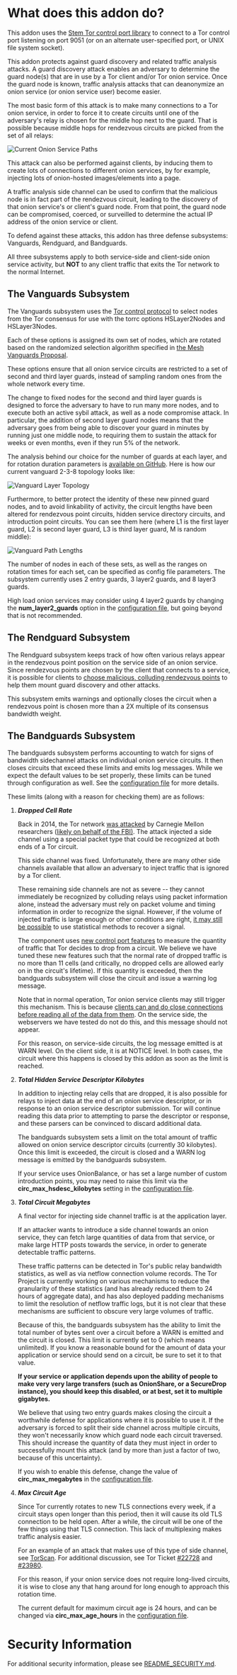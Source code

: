 # What does this addon do?

This addon uses the [Stem Tor control port
library](https://stem.torproject.org/) to connect to a Tor control port
listening on port 9051 (or on an alternate user-specified port, or UNIX file
system socket).

This addon protects against guard discovery and related traffic analysis
attacks. A guard discovery attack enables an adversary to determine the guard
node(s) that are in use by a Tor client and/or Tor onion service. Once the
guard node is known, traffic analysis attacks that can deanonymize an onion
service (or onion service user) become easier.

The most basic form of this attack is to make many connections to a Tor onion
service, in order to force it to create circuits until one of the adversary's
relay is chosen for the middle hop next to the guard. That is possible because
middle hops for rendezvous circuits are picked from the set of all relays:

![Current Onion Service Paths](https://raw.githubusercontent.com/asn-d6/vanguard_simulator/illustrations/illustrations/current_system.jpg)

This attack can also be performed against clients, by inducing them to create
lots of connections to different onion services, by for example, injecting
lots of onion-hosted images/elements into a page.

A traffic analysis side channel can be used to confirm that the malicious node
is in fact part of the rendezvous circuit, leading to the discovery of that
onion service's or client's guard node. From that point, the guard node can be
compromised, coerced, or surveilled to determine the actual IP address of the
onion service or client.

To defend against these attacks, this addon has three defense subsystems:
Vanguards, Rendguard, and Bandguards.

All three subsystems apply to both service-side and client-side onion service
activity, but **NOT** to any client traffic that exits the Tor network to the
normal Internet.

## The Vanguards Subsystem

The Vanguards subsystem uses the [Tor control
protocol](https://gitweb.torproject.org/torspec.git/tree/control-spec.txt) to
select nodes from the Tor consensus for use with the torrc options HSLayer2Nodes
and HSLayer3Nodes.

Each of these options is assigned its own set of nodes, which are rotated
based on the randomized selection algorithm specified in [the Mesh Vanguards
Proposal](https://gitweb.torproject.org/torspec.git/tree/proposals/292-mesh-vanguards.txt).

These options ensure that all onion service circuits are restricted to a set
of second and third layer guards, instead of sampling random ones from the
whole network every time.

The change to fixed nodes for the second and third layer guards is designed
to force the adversary to have to run many more nodes, and to execute both an
active sybil attack, as well as a node compromise attack. In particular, the
addition of second layer guard nodes means that the adversary goes from being
able to discover your guard in minutes by running just one middle node, to
requiring them to sustain the attack for weeks or even months, even if they
run 5% of the network.

The analysis behind our choice for the number of guards at each layer, and for
rotation duration parameters is [available on
GitHub](https://github.com/asn-d6/vanguard_simulator/wiki/Optimizing-vanguard-topologies).
Here is how our current vanguard 2-3-8 topology looks like:

![Vanguard Layer Topology](https://raw.githubusercontent.com/asn-d6/vanguard_simulator/illustrations/illustrations/vanguard_system.jpg)

Furthermore, to better protect the identity of these new pinned guard nodes,
and to avoid linkability of activity, the circuit lengths have been
altered for rendezvous point circuits, hidden service directory circuits, and
introduction point circuits. You can see them here (where L1 is the first
layer guard, L2 is second layer guard, L3 is third layer guard, M is random
middle): 

![Vanguard Path
Lengths](https://raw.githubusercontent.com/asn-d6/vanguard_simulator/illustrations/illustrations/new_paths.jpg)

The number of nodes in each of these sets, as well as the ranges on rotation
times for each set, can be specified as config file parameters. The subsystem
currently uses 2 entry guards, 3 layer2 guards, and 8 layer3 guards.

High load onion services may consider using 4 layer2 guards by changing the
**num_layer2_guards** option in the [configuration
file](https://github.com/mikeperry-tor/vanguards/blob/master/vanguards-example.conf), but going beyond that is not recommended.

## The Rendguard Subsystem

The Rendguard subsystem keeps track of how often various relays appear in the
rendezvous point position on the service side of an onion service. Since
rendezvous points are chosen by the client that connects to a service, it
is possible for clients to [choose malicious, colluding rendezvous
points](https://www.ieee-security.org/TC/SP2013/papers/4977a080.pdf) to
help them mount guard discovery and other attacks.

This subsystem emits warnings and optionally closes the circuit when a
rendezvous point is chosen more than a 2X multiple of its consensus bandwidth
weight.

## The Bandguards Subsystem

The bandguards subsystem performs accounting to watch for signs of bandwidth
sidechannel attacks on individual onion service circuits. It then closes
circuits that exceed these limits and emits log messages. While we expect the
default values to be set properly, these limits can be tuned through
configuration as well. See the [configuration
file](https://github.com/mikeperry-tor/vanguards/blob/master/vanguards-example.conf) for more details.

These limits (along with a reason for checking them) are as follows:

1. ***Dropped Cell Rate***

   Back in 2014, the Tor network [was attacked](https://blog.torproject.org/tor-security-advisory-relay-early-traffic-confirmation-attack) by Carnegie Mellon researchers ([likely on behalf of the FBI)](https://blog.torproject.org/did-fbi-pay-university-attack-tor-users). The attack injected a side channel using a special packet type that could be recognized at both ends of a Tor circuit.

   This side channel was fixed. Unfortunately, there are many other side channels available that allow an adversary to inject traffic that is ignored by a Tor client.

   These remaining side channels are not as severe -- they cannot immediately be recognized by colluding relays using packet information alone, instead the adversary must rely on packet volume and timing information in order to recognize the signal. However, if the volume of injected traffic is large enough or other conditions are right, [it may still be possible](https://petsymposium.org/2018/files/papers/issue2/popets-2018-0011.pdf) to use statistical methods to recover a signal.

   The component uses [new control port
features](https://trac.torproject.org/projects/tor/ticket/25903) to measure
the quantity of traffic that Tor decides to drop from a circuit. We believe we
have tuned these new features such that the normal rate of dropped traffic is
no more than 11 cells (and critically, no dropped cells are allowed early on in the circuit's lifetime). If this quantity is exceeded, then the bandguards subsystem will close the circuit and issue a warning log message.

   Note that in normal operation, Tor onion service clients may still trigger this mechanism. This is because [clients can and do close connections before reading all of the data from them](https://trac.torproject.org/projects/tor/ticket/25573). On the service side, the webservers we have tested do not do this, and this message should not appear.

   For this reason, on service-side circuits, the log message emitted is at
WARN level. On the client side, it is at NOTICE level. In both cases, the
circuit where this happens is closed by this addon as soon as the limit is reached.

2. ***Total Hidden Service Descriptor Kilobytes***

   In addition to injecting relay cells that are dropped, it is also possible for relays to inject data at the end of an onion service descriptor, or in response to an onion service descriptor submission. Tor will continue reading this data prior to attempting to parse the descriptor or response, and these parsers can be convinced to discard additional data.

   The bandguards subsystem sets a limit on the total amount of traffic allowed on onion service descriptor circuits (currently 30 kilobytes). Once this limit is exceeded, the circuit is closed and a WARN log message is emitted by the bandguards subsystem.

   If your service uses OnionBalance, or has set a large number of custom
introduction points, you may need to raise this limit via the
**circ_max_hsdesc_kilobytes** setting in the [configuration
file](https://github.com/mikeperry-tor/vanguards/blob/master/vanguards-example.conf).

3. ***Total Circuit Megabytes***

   A final vector for injecting side channel traffic is at the application layer.

   If an attacker wants to introduce a side channel towards an onion service, they can fetch large quantities of data from that service, or make large HTTP posts towards the service, in order to generate detectable traffic patterns.

   These traffic patterns can be detected in Tor's public relay bandwidth
statistics, as well as via netflow connection volume records. The Tor Project
is currently working on various mechanisms to reduce the granularity of these
statistics (and has already reduced them to 24 hours of aggregate data), and
has also deployed padding mechanisms to limit the resolution of netflow traffic
logs, but it is not clear that these mechanisms are sufficient to obscure very
large volumes of traffic.

   Because of this, the bandguards subsystem has the ability to limit the
total number of bytes sent over a circuit before a WARN is emitted and the
circuit is closed.  This limit is currently set to 0 (which means unlimited).
If you know a reasonable bound for the amount of data your application or
service should send on a circuit, be sure to set it to that value.

   **If your service or application depends upon the ability of people to make
very very large transfers (such as OnionShare, or a SecureDrop instance), you
should keep this disabled, or at best, set it to multiple gigabytes.**

   We believe that using two entry guards makes closing the circuit a
worthwhile defense for applications where it is possible to use it. If the
adversary is forced to split their side channel across multiple circuits, they
won't necessarily know which guard node each circuit traversed. This should
increase the quantity of data they must inject in order to successfully mount
this attack (and by more than just a factor of two, because of this uncertainty).

   If you wish to enable this defense, change the value of
**circ_max_megabytes** in the [configuration file](https://github.com/mikeperry-tor/vanguards/blob/master/vanguards-example.conf).

4. ***Max Circuit Age***

   Since Tor currently rotates to new TLS connections every week, if a circuit stays open longer than this period, then it will cause its old TLS connection to be held open. After a while, the circuit will be one of the few things using that TLS connection. This lack of multiplexing makes traffic analysis easier.

   For an example of an attack that makes use of this type of side channel, see [TorScan](https://eprint.iacr.org/2012/432.pdf). For additional discussion, see Tor Ticket [#22728](https://trac.torproject.org/projects/tor/ticket/22728) and [#23980](https://trac.torproject.org/projects/tor/ticket/23980).

   For this reason, if your onion service does not require long-lived circuits, it is wise to close any that hang around for long enough to approach this rotation time.

   The current default for maximum circuit age is 24 hours, and can be changed
via **circ_max_age_hours** in the [configuration
file](https://github.com/mikeperry-tor/vanguards/blob/master/vanguards-example.conf).

# Security Information

For additional security information, please see
[README\_SECURITY.md](https://github.com/mikeperry-tor/vanguards/blob/master/README_SECURITY.md).


